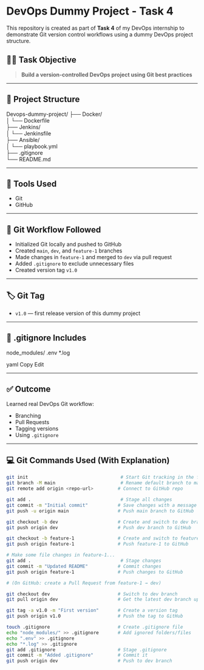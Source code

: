 # DevOps Dummy Project - Task 4

This repository is created as part of **Task 4** of my DevOps internship to demonstrate Git version control workflows using a dummy DevOps project structure.

## 🧑‍💻 Task Objective

> **Build a version-controlled DevOps project using Git best practices**

---

## 📂 Project Structure

Devops-dummy-project/ 
├── Docker/ <br>
│ └── Dockerfile <br> 
├── Jenkins/ <br>
│ └── Jenkinsfile <br> 
├── Ansible/ <br>
│ └── playbook.yml <br>
├── .gitignore <br>
└── README.md <br>

---

## 🔧 Tools Used

- Git
- GitHub

---

## 🔄 Git Workflow Followed

- Initialized Git locally and pushed to GitHub
- Created `main`, `dev`, and `feature-1` branches
- Made changes in `feature-1` and merged to `dev` via pull request
- Added `.gitignore` to exclude unnecessary files
- Created version tag `v1.0`

---

## 🏷️ Git Tag

- `v1.0` — first release version of this dummy project

---

## 📁 .gitignore Includes

node_modules/ .env *.log

yaml
Copy
Edit

---

## ✅ Outcome

Learned real DevOps Git workflow:
- Branching
- Pull Requests
- Tagging versions
- Using `.gitignore`

---

## 💻 Git Commands Used (With Explanation)

```bash
git init                                  # Start Git tracking in the folder
git branch -M main                        # Rename default branch to main
git remote add origin <repo-url>         # Connect to GitHub repo

git add .                                 # Stage all changes
git commit -m "Initial commit"           # Save changes with a message
git push -u origin main                  # Push main branch to GitHub

git checkout -b dev                      # Create and switch to dev branch
git push origin dev                      # Push dev branch to GitHub

git checkout -b feature-1                # Create and switch to feature-1 branch
git push origin feature-1                # Push feature-1 to GitHub

# Make some file changes in feature-1...
git add .                                 # Stage changes
git commit -m "Updated README"           # Commit changes
git push origin feature-1                # Push changes to GitHub

# (On GitHub: create a Pull Request from feature-1 → dev)

git checkout dev                         # Switch to dev branch
git pull origin dev                      # Get the latest dev branch updates

git tag -a v1.0 -m "First version"       # Create a version tag
git push origin v1.0                     # Push the tag to GitHub

touch .gitignore                         # Create .gitignore file
echo "node_modules/" >> .gitignore       # Add ignored folders/files
echo ".env" >> .gitignore
echo "*.log" >> .gitignore
git add .gitignore                       # Stage .gitignore
git commit -m "Added .gitignore"         # Commit it
git push origin dev                      # Push to dev branch
